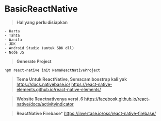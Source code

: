 # BasicReactNative
>**Hal yang perlu disiapkan**
```
- Harta
- Tahta
- Wanita
- JDK
- Android Studio (untuk SDK dll)
- Node JS
```

>**Generate Project**
```
npm react-native init NamaReactNativeProject
```

>**Tema Untuk ReactNative, Semacam boostrap kali yak**
https://docs.nativebase.io/
https://react-native-elements.github.io/react-native-elements/

>**Website Reactnativenya versi .6**
https://facebook.github.io/react-native/docs/activityindicator

>**ReactNative Firebase***
https://invertase.io/oss/react-native-firebase/

